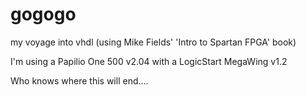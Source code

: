 gogogo
======

my voyage into vhdl (using Mike Fields' 'Intro to Spartan FPGA' book)

I'm using a Papilio One 500 v2.04 with a LogicStart MegaWing v1.2


Who knows where this will end....
